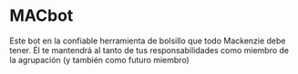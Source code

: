 # MACbot
Este bot en la confiable herramienta de bolsillo que todo Mackenzie debe tener. Él te mantendrá al tanto de tus responsabilidades como miembro de la agrupación (y también como futuro miembro)
